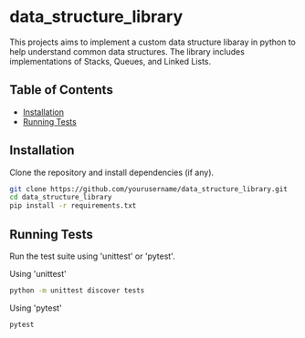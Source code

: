 # data_structure_library

This projects aims to implement a custom data structure libaray in python to help understand common data structures. The library includes implementations of Stacks, Queues, and Linked Lists.

## Table of Contents

- [Installation](#installation)
- [Running Tests](#running-tests)

## Installation

Clone the repository and install dependencies (if any).
```bash
git clone https://github.com/yourusername/data_structure_library.git
cd data_structure_library
pip install -r requirements.txt
```

## Running Tests
Run the test suite using 'unittest' or 'pytest'.

Using 'unittest'
```bash
python -m unittest discover tests
```

Using 'pytest'
```bash
pytest
```